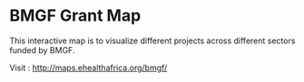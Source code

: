 # BMGF Grant Map
This interactive map is to visualize different projects across different sectors funded by BMGF.


Visit : http://maps.ehealthafrica.org/bmgf/
